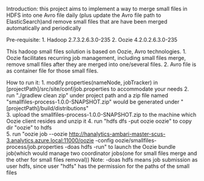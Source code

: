 Introduction:
    this project aims to implement a way to merge small files in HDFS into one Avro file daily (plus update the Avro file path to ElasticSearch)and remove small files that are have been merged automatically and periodically
     
Pre-requisite:
    1. Hadoop 2.7.3.2.6.3.0-235
    2. Oozie 4.2.0.2.6.3.0-235 

This hadoop small files solution is based on Oozie, Avro technologies.
    1. Oozie facilitates recurring job management, including small files merge, remove small files after 
       they are merged into one/several files.
    2. Avro file is as container file for those small files.
    
How to run it:
    1. modify properties(nameNode, jobTracker) in [projectPath]/src/site/conf/job.properties to accommodate your needs 
    2. run "./gradlew clean zip" under project path and a zip file named "smallfiles-process-1.0.0-SNAPSHOT.zip" would be generated under "[projectPath]/build/distributions"  
    3. upload the smallfiles-process-1.0.0-SNAPSHOT.zip to the machine which Oozie client resides and unzip it
    4. run "hdfs dfs -put oozie oozie" to copy dir "oozie" to hdfs  
    5. run "oozie job --oozie http://hanalytics-ambari-master-scus-3.analytics.azure.local:11000/oozie -config oozie/smallfiles-process/job.properties -doas hdfs -run" to launch the Oozie bundle job(which would manage two coordinator jobs(one for small files merge and the other for small files removal))
    Note: -doas hdfs means job submission as user hdfs, since user "hdfs" has the permission for the paths of the small files